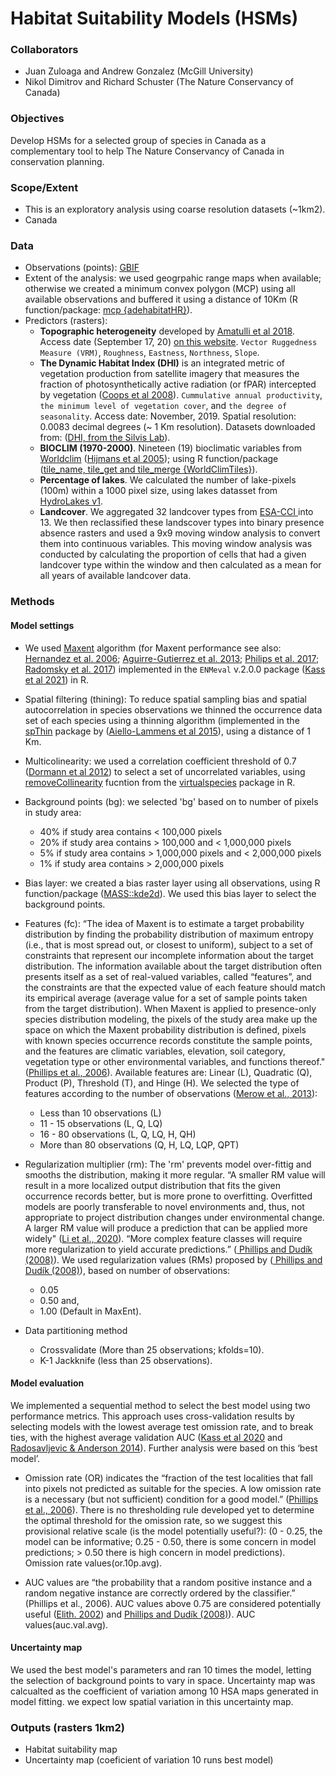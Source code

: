 # Habitat Suitability Models (HSMs)
### Collaborators
- Juan Zuloaga and Andrew Gonzalez (McGill University)
- Nikol Dimitrov and Richard Schuster (The Nature Conservancy of Canada)

### Objectives
Develop HSMs for a selected group of species in Canada as a complementary tool to help The Nature Conservancy of Canada in conservation planning.

### Scope/Extent
- This is an exploratory analysis using coarse resolution datasets (~1km2).
- Canada

### Data
- Observations (points): <a href="https://www.gbif.org/" target="_blank" rel="noopener"><span>GBIF</span> </a>
- Extent of the analysis: we used geogrpahic range maps when available; otherwise we created a minimum convex polygon (MCP) using all available observations and buffered it using a distance of 10Km (R function/package: <a href="https://rdrr.io/cran/adehabitatHR/man/mcp.html" target="_blank">mcp {adehabitatHR}</a>).
- Predictors (rasters):
  - **Topographic heterogeneity** developed by <a href="https://www.nature.com/articles/sdata201840" target="_blank">Amatulli et al 2018</a>. Access date (September 17, 20)  <a href="http://www.earthenv.org/topography" target="_blank">on this website</a>. `Vector Ruggedness Measure (VRM)`, `Roughness`, `Eastness`, `Northness`, `Slope`.
  - **The Dynamic Habitat Index (DHI)** is an integrated metric of vegetation production from satellite imagery that measures the fraction of photosynthetically active radiation (or fPAR) intercepted by vegetation (<a href="https://www.sciencedirect.com/science/article/pii/S1470160X08000071?casa_token=r7JKpy2f-ocAAAAA:MxkcwYeyPJx-n8_i4efA3gqAWuXOcebBwILc_faNT1oP2otQFxFiF_Zvzcq9As0n0wTBnW2ATA#bib53" target="_blank">Coops et al 2008</a>). `Cummulative annual productivity`, `the minimum level of vegetation cover`, and `the degree of seasonality`. Access date: November, 2019. Spatial resolution: 0.0083 decimal degrees (~ 1 Km resolution). Datasets downloaded from: (<a href="http://silvis.forest.wisc.edu/data/dhis/" target="_blank">DHI, from the Silvis Lab</a>).
  - **BIOCLIM (1970-2000)**. Nineteen (19) bioclimatic variables from <a href="https://www.worldclim.org/data/worldclim21.html" target="_blank">Worldclim</a> (<a href="https://rmets.onlinelibrary.wiley.com/doi/abs/10.1002/joc.1276" target="_blank">Hijmans et al 2005</a>); using R function/package (<a href="https://github.com/kapitzas/WorldClimTiles/" target="_blank">tile_name, tile_get and tile_merge {WorldClimTiles}</a>).
  - **Percentage of lakes**. We calculated the number of lake-pixels (100m) within a 1000 pixel size, using lakes datasset from <a href="https://hydrosheds.org/page/hydrolakes" target="_blank">HydroLakes v1</a>.
  - **Landcover**. We aggregated 32 landcover types from <a href="https://www.esa-landcover-cci.org/" target="_blank" rel="noopener"><span>ESA-CCI</span> </a> into 13. We then reclassified these landscover types into binary presence absence rasters and used a 9x9 moving window analysis to convert them into continuous variables. This moving window analysis was conducted by calculating the proportion of cells that had a given landcover type within the window and then calculated as a mean for all years of available landcover data. 

### Methods
#### Model settings
- We used <a href="https://www.sciencedirect.com/science/article/pii/S030438000500267X" target="_blank">Maxent</a> algorithm (for Maxent performance see also: <a href="https://onlinelibrary.wiley.com/doi/10.1111/j.0906-7590.2006.04700.x" target="_blank">Hernandez et al. 2006</a>; <a href="https://journals.plos.org/plosone/article?id=10.1371/journal.pone.0063708" target="_blank">Aguirre-Gutierrez et al. 2013</a>; <a href="https://onlinelibrary.wiley.com/doi/full/10.1111/ecog.03049" target="_blank">Philips et al. 2017</a>; <a href="https://onlinelibrary.wiley.com/doi/full/10.1111/ddi.13536?campaign=wolearlyview" target="_blank">Radomsky et al. 2017</a>) implemented in the `ENMeval` v.2.0.0 package (<a href="https://besjournals.onlinelibrary.wiley.com/doi/full/10.1111/2041-210X.13628?campaign=woletoc" target="_blank">Kass et al 2021</a>) in R.
- Spatial filtering (thining): To reduce spatial sampling bias and spatial autocorrelation in species observations we thinned the occurrence data set of each species using a thinning algorithm (implemented in the <a href="https://cran.r-project.org/web/packages/spThin/index.html" target="_blank">spThin</a> package by (<a href="https://onlinelibrary.wiley.com/doi/full/10.1111/ecog.01132" target="_blank">Aiello-Lammens et al 2015</a>), using a distance of 1 Km.
- Multicolinearity: we used a correlation coefficient threshold of 0.7 (<a href="https://onlinelibrary.wiley.com/doi/full/10.1111/j.1600-0587.2012.07348.x">Dormann et al 2012</a>) to select a set of uncorrelated variables, using <a href="http://127.0.0.1:19644/library/virtualspecies/html/removeCollinearity.html" target="_blank">removeCollinearity</a> fucntion from the <a href="https://onlinelibrary.wiley.com/doi/full/10.1111/ecog.01388" target="_blank">virtualspecies</a> package in R.
- Background points (bg): we selected 'bg' based on to number of pixels in study area:
   - 40% if study area contains < 100,000 pixels
   - 20% if study area contains > 100,000 and < 1,000,000 pixels
   -  5% if study area contains > 1,000,000 pixels and < 2,000,000 pixels
   -  1% if study area contains > 2,000,000 pixels
 - Bias layer: we created a bias raster layer using all observations, using  R function/package (<a href="https://rdrr.io/cran/MASS/" target="_blank">MASS::kde2d</a>).  We used this bias layer to select the background points.
 - Features (fc): “The idea of Maxent is to estimate a target probability distribution by finding the probability distribution of maximum entropy (i.e., that is most spread out, or closest to uniform), subject to a set of constraints that represent our incomplete information about the target distribution. The information available about the target distribution often presents itself as a set of real-valued variables, called “features”, and the constraints are that the expected value of each feature should match its empirical average (average value for a set of sample points taken from the target distribution). When Maxent is applied to presence-only species distribution modeling, the pixels of the study area make up the space on which the Maxent probability distribution is defined, pixels with known species occurrence records constitute the sample points, and the features are climatic variables, elevation, soil category, vegetation type or other environmental variables, and functions thereof." (<a href="https://www.sciencedirect.com/science/article/abs/pii/S030438000500267X" target="_blank">Phillips et al., 2006</a>). Available features are: Linear (L), Quadratic (Q), Product (P), Threshold (T), and Hinge (H). We selected the type of features according to the number of observations (<a href="https://onlinelibrary.wiley.com/doi/full/10.1111/j.1600-0587.2013.07872.x" target="_blank">Merow et al., 2013</a>):
    - Less than 10 observations (L)
    - 11 - 15 observations (L, Q, LQ)
    - 16 - 80 observations (L, Q, LQ, H, QH)
    - More than 80 observations (Q, H, LQ, LQP, QPT)

- Regularization multiplier (rm): The 'rm' prevents model over-fittig and smooths the distribution, making it more regular. “A smaller RM value will result in a more localized output distribution that fits the given occurrence records better, but is more prone to overfitting. Overfitted models are poorly transferable to novel environments and, thus, not appropriate to project distribution changes under environmental change. A larger RM value will produce a prediction that can be applied more widely"  (<a href="https://www.mdpi.com/1999-4907/11/3/302" target="_blank">Li et al., 2020</a>). “More complex feature classes will require more regularization to yield accurate predictions.” (<a href="https://onlinelibrary.wiley.com/doi/full/10.1111/j.0906-7590.2008.5203.x" target="_blank"> Phillips and Dudík (2008)</a>). We used regularization values (RMs) proposed by (<a href="https://onlinelibrary.wiley.com/doi/full/10.1111/j.0906-7590.2008.5203.x" target="_blank"> Phillips and Dudík (2008)</a>), based on number of observations:
    - 0.05
    - 0.50 and,
    - 1.00 (Default in MaxEnt).
 - Data partitioning method
    - Crossvalidate (More than 25 observations; kfolds=10).
    - K-1 Jackknife (less than 25 observations).

#### Model evaluation
We implemented a sequential method to select the best model using two performance metrics. This approach uses cross-validation results by selecting models with the lowest average test omission rate, and to break ties, with the highest average validation AUC (<a href="https://onlinelibrary.wiley.com/doi/10.1111/ecog.04886" target="_blank">Kass et al 2020</a> and <a href="https://onlinelibrary.wiley.com/doi/abs/10.1111/jbi.12227" target="_blank">Radosavljevic & Anderson 2014</a>). Further analysis were based on this ‘best model’.

- Omission rate (OR) indicates the “fraction of the test localities that fall into pixels not predicted as suitable for the species. A low omission rate is a necessary (but not sufficient) condition for a good model.” (<a href="https://www.sciencedirect.com/science/article/abs/pii/S030438000500267X" target="_blank">Phillips et al., 2006</a>). There is no thresholding rule developed yet to determine the optimal threshold for the omission rate, so we suggest this provisional relative scale (is the model potentially useful?): (0 - 0.25, the model can be informative; 0.25 - 0.50, there is some concern in model predictions; > 0.50 there is high concern in model predictions). Omission rate values(or.10p.avg).

- AUC values are “the probability that a random positive instance and a random negative instance are correctly ordered by the classifier.” (Phillips et al., 2006). AUC values above 0.75 are considered potentially useful (<a href="https://link.springer.com/chapter/10.1007/0-387-22648-6_4" target="_blank">Elith. 2002</a>) and <a href="https://onlinelibrary.wiley.com/doi/full/10.1111/j.0906-7590.2008.5203.x" target="_blank">Phillips and Dudík (2008)</a>). AUC values(auc.val.avg).

#### Uncertainty map
We used the best model's parameters and ran 10 times the model, letting the selection of background points to vary in space.  Uncertainty map was calcualted as the coefficient of variation among 10 HSA maps generated in model fitting. we expect low spatial variation in this uncertainty map.

### Outputs (rasters 1km2)
- Habitat suitability map 
- Uncertainty map (coeficient of variation 10 runs best model)


  
 

